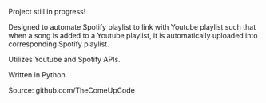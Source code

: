 Project still in progress!

Designed to automate Spotify playlist to link with Youtube playlist such that when a song is added to a Youtube playlist, it is automatically uploaded into corresponding Spotify playlist.

Utilizes Youtube and Spotify APIs.

Written in Python.

Source: github.com/TheComeUpCode